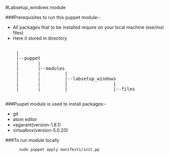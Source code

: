 #Labsetup_windows module

###Prerequisites to run this puppet module:-
- All packages that to be installed require on your local machine (exe/msi files) 
- Here it stored in directory
<pre>

    |
    |--puppet
    |       |
    |       |--modules
    |       |         |
    |       |         |--labsetup_windows
    |       |         |                 |
    |       |         |                 |--files
              
</pre>

###Puupet module is used to install packages:-

- git
- atom editor
- vagarant(version-1.8.1)
- virtualbox(version-5.0.20)


###To run module locally

          sudo puppet apply manifests/init.pp
